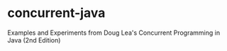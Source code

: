 concurrent-java
===============

Examples and Experiments from Doug Lea's Concurrent Programming in Java (2nd Edition)